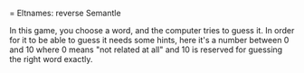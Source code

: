 = Eltnames: reverse Semantle

In this game, you choose a word, and the computer tries to guess it.
In order for it to be able to guess it needs some hints, here it's a number
between 0 and 10 where 0 means "not related at all" and 10 is reserved for
guessing the right word exactly.
